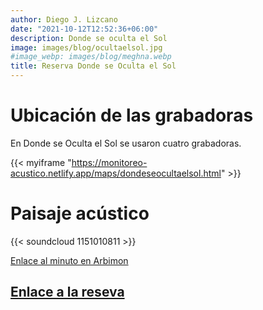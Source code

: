 ```yaml
---
author: Diego J. Lizcano
date: "2021-10-12T12:52:36+06:00"
description: Donde se oculta el Sol
image: images/blog/ocultaelsol.jpg
#image_webp: images/blog/meghna.webp
title: Reserva Donde se Oculta el Sol
---
```


# Ubicación de las grabadoras

En Donde se Oculta el Sol se usaron cuatro grabadoras.

{{< myiframe "https://monitoreo-acustico.netlify.app/maps/dondeseocultaelsol.html" >}}


# Paisaje acústico

{{< soundcloud 1151010811 >}}

[Enlace al minuto en Arbimon](https://arbimon.rfcx.org/project/destinos-awake/visualizer/rec/41859735)

## [Enlace a la reseva](https://es-la.facebook.com/dondeseocultaelsol/)






